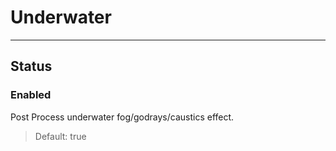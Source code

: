 # Underwater

---

## Status

### Enabled

 Post Process underwater fog/godrays/caustics effect.

>Default: true
